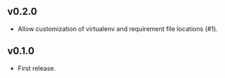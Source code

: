 ## v0.2.0

  - Allow customization of virtualenv and requirement file locations (#1).

## v0.1.0

  - First release.
